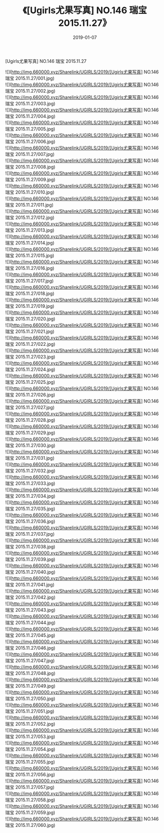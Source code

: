 ﻿---
layout: post
title:  《[Ugirls尤果写真] NO.146 瑞宝 2015.11.27》
date:   2019-01-07
img: http://img.660000.xyz/Sharelink/UGIRLS/2019/[Ugirls尤果写真] NO.146 瑞宝 2015.11.27/000.jpg
categories: [美女, 清纯, 唯美]
---

[Ugirls尤果写真] NO.146 瑞宝 2015.11.27

 ![](http://img.660000.xyz/Sharelink/UGIRLS/2019/[Ugirls尤果写真] NO.146 瑞宝 2015.11.27/001.jpg) <br>![](http://img.660000.xyz/Sharelink/UGIRLS/2019/[Ugirls尤果写真] NO.146 瑞宝 2015.11.27/002.jpg) <br>![](http://img.660000.xyz/Sharelink/UGIRLS/2019/[Ugirls尤果写真] NO.146 瑞宝 2015.11.27/003.jpg) <br>![](http://img.660000.xyz/Sharelink/UGIRLS/2019/[Ugirls尤果写真] NO.146 瑞宝 2015.11.27/004.jpg) <br>![](http://img.660000.xyz/Sharelink/UGIRLS/2019/[Ugirls尤果写真] NO.146 瑞宝 2015.11.27/005.jpg) <br>![](http://img.660000.xyz/Sharelink/UGIRLS/2019/[Ugirls尤果写真] NO.146 瑞宝 2015.11.27/006.jpg) <br>![](http://img.660000.xyz/Sharelink/UGIRLS/2019/[Ugirls尤果写真] NO.146 瑞宝 2015.11.27/007.jpg) <br>![](http://img.660000.xyz/Sharelink/UGIRLS/2019/[Ugirls尤果写真] NO.146 瑞宝 2015.11.27/008.jpg) <br>![](http://img.660000.xyz/Sharelink/UGIRLS/2019/[Ugirls尤果写真] NO.146 瑞宝 2015.11.27/009.jpg) <br>![](http://img.660000.xyz/Sharelink/UGIRLS/2019/[Ugirls尤果写真] NO.146 瑞宝 2015.11.27/010.jpg) <br>![](http://img.660000.xyz/Sharelink/UGIRLS/2019/[Ugirls尤果写真] NO.146 瑞宝 2015.11.27/011.jpg) <br>![](http://img.660000.xyz/Sharelink/UGIRLS/2019/[Ugirls尤果写真] NO.146 瑞宝 2015.11.27/012.jpg) <br>![](http://img.660000.xyz/Sharelink/UGIRLS/2019/[Ugirls尤果写真] NO.146 瑞宝 2015.11.27/013.jpg) <br>![](http://img.660000.xyz/Sharelink/UGIRLS/2019/[Ugirls尤果写真] NO.146 瑞宝 2015.11.27/014.jpg) <br>![](http://img.660000.xyz/Sharelink/UGIRLS/2019/[Ugirls尤果写真] NO.146 瑞宝 2015.11.27/015.jpg) <br>![](http://img.660000.xyz/Sharelink/UGIRLS/2019/[Ugirls尤果写真] NO.146 瑞宝 2015.11.27/016.jpg) <br>![](http://img.660000.xyz/Sharelink/UGIRLS/2019/[Ugirls尤果写真] NO.146 瑞宝 2015.11.27/017.jpg) <br>![](http://img.660000.xyz/Sharelink/UGIRLS/2019/[Ugirls尤果写真] NO.146 瑞宝 2015.11.27/018.jpg) <br>![](http://img.660000.xyz/Sharelink/UGIRLS/2019/[Ugirls尤果写真] NO.146 瑞宝 2015.11.27/019.jpg) <br>![](http://img.660000.xyz/Sharelink/UGIRLS/2019/[Ugirls尤果写真] NO.146 瑞宝 2015.11.27/020.jpg) <br>![](http://img.660000.xyz/Sharelink/UGIRLS/2019/[Ugirls尤果写真] NO.146 瑞宝 2015.11.27/021.jpg) <br>![](http://img.660000.xyz/Sharelink/UGIRLS/2019/[Ugirls尤果写真] NO.146 瑞宝 2015.11.27/022.jpg) <br>![](http://img.660000.xyz/Sharelink/UGIRLS/2019/[Ugirls尤果写真] NO.146 瑞宝 2015.11.27/023.jpg) <br>![](http://img.660000.xyz/Sharelink/UGIRLS/2019/[Ugirls尤果写真] NO.146 瑞宝 2015.11.27/024.jpg) <br>![](http://img.660000.xyz/Sharelink/UGIRLS/2019/[Ugirls尤果写真] NO.146 瑞宝 2015.11.27/025.jpg) <br>![](http://img.660000.xyz/Sharelink/UGIRLS/2019/[Ugirls尤果写真] NO.146 瑞宝 2015.11.27/026.jpg) <br>![](http://img.660000.xyz/Sharelink/UGIRLS/2019/[Ugirls尤果写真] NO.146 瑞宝 2015.11.27/027.jpg) <br>![](http://img.660000.xyz/Sharelink/UGIRLS/2019/[Ugirls尤果写真] NO.146 瑞宝 2015.11.27/028.jpg) <br>![](http://img.660000.xyz/Sharelink/UGIRLS/2019/[Ugirls尤果写真] NO.146 瑞宝 2015.11.27/029.jpg) <br>![](http://img.660000.xyz/Sharelink/UGIRLS/2019/[Ugirls尤果写真] NO.146 瑞宝 2015.11.27/030.jpg) <br>![](http://img.660000.xyz/Sharelink/UGIRLS/2019/[Ugirls尤果写真] NO.146 瑞宝 2015.11.27/031.jpg) <br>![](http://img.660000.xyz/Sharelink/UGIRLS/2019/[Ugirls尤果写真] NO.146 瑞宝 2015.11.27/032.jpg) <br>![](http://img.660000.xyz/Sharelink/UGIRLS/2019/[Ugirls尤果写真] NO.146 瑞宝 2015.11.27/033.jpg) <br>![](http://img.660000.xyz/Sharelink/UGIRLS/2019/[Ugirls尤果写真] NO.146 瑞宝 2015.11.27/034.jpg) <br>![](http://img.660000.xyz/Sharelink/UGIRLS/2019/[Ugirls尤果写真] NO.146 瑞宝 2015.11.27/035.jpg) <br>![](http://img.660000.xyz/Sharelink/UGIRLS/2019/[Ugirls尤果写真] NO.146 瑞宝 2015.11.27/036.jpg) <br>![](http://img.660000.xyz/Sharelink/UGIRLS/2019/[Ugirls尤果写真] NO.146 瑞宝 2015.11.27/037.jpg) <br>![](http://img.660000.xyz/Sharelink/UGIRLS/2019/[Ugirls尤果写真] NO.146 瑞宝 2015.11.27/038.jpg) <br>![](http://img.660000.xyz/Sharelink/UGIRLS/2019/[Ugirls尤果写真] NO.146 瑞宝 2015.11.27/039.jpg) <br>![](http://img.660000.xyz/Sharelink/UGIRLS/2019/[Ugirls尤果写真] NO.146 瑞宝 2015.11.27/040.jpg) <br>![](http://img.660000.xyz/Sharelink/UGIRLS/2019/[Ugirls尤果写真] NO.146 瑞宝 2015.11.27/041.jpg) <br>![](http://img.660000.xyz/Sharelink/UGIRLS/2019/[Ugirls尤果写真] NO.146 瑞宝 2015.11.27/042.jpg) <br>![](http://img.660000.xyz/Sharelink/UGIRLS/2019/[Ugirls尤果写真] NO.146 瑞宝 2015.11.27/043.jpg) <br>![](http://img.660000.xyz/Sharelink/UGIRLS/2019/[Ugirls尤果写真] NO.146 瑞宝 2015.11.27/044.jpg) <br>![](http://img.660000.xyz/Sharelink/UGIRLS/2019/[Ugirls尤果写真] NO.146 瑞宝 2015.11.27/045.jpg) <br>![](http://img.660000.xyz/Sharelink/UGIRLS/2019/[Ugirls尤果写真] NO.146 瑞宝 2015.11.27/046.jpg) <br>![](http://img.660000.xyz/Sharelink/UGIRLS/2019/[Ugirls尤果写真] NO.146 瑞宝 2015.11.27/047.jpg) <br>![](http://img.660000.xyz/Sharelink/UGIRLS/2019/[Ugirls尤果写真] NO.146 瑞宝 2015.11.27/048.jpg) <br>![](http://img.660000.xyz/Sharelink/UGIRLS/2019/[Ugirls尤果写真] NO.146 瑞宝 2015.11.27/049.jpg) <br>![](http://img.660000.xyz/Sharelink/UGIRLS/2019/[Ugirls尤果写真] NO.146 瑞宝 2015.11.27/050.jpg) <br>![](http://img.660000.xyz/Sharelink/UGIRLS/2019/[Ugirls尤果写真] NO.146 瑞宝 2015.11.27/051.jpg) <br>![](http://img.660000.xyz/Sharelink/UGIRLS/2019/[Ugirls尤果写真] NO.146 瑞宝 2015.11.27/052.jpg) <br>![](http://img.660000.xyz/Sharelink/UGIRLS/2019/[Ugirls尤果写真] NO.146 瑞宝 2015.11.27/053.jpg) <br>![](http://img.660000.xyz/Sharelink/UGIRLS/2019/[Ugirls尤果写真] NO.146 瑞宝 2015.11.27/054.jpg) <br>![](http://img.660000.xyz/Sharelink/UGIRLS/2019/[Ugirls尤果写真] NO.146 瑞宝 2015.11.27/055.jpg) <br>![](http://img.660000.xyz/Sharelink/UGIRLS/2019/[Ugirls尤果写真] NO.146 瑞宝 2015.11.27/056.jpg) <br>![](http://img.660000.xyz/Sharelink/UGIRLS/2019/[Ugirls尤果写真] NO.146 瑞宝 2015.11.27/057.jpg) <br>![](http://img.660000.xyz/Sharelink/UGIRLS/2019/[Ugirls尤果写真] NO.146 瑞宝 2015.11.27/058.jpg) <br>![](http://img.660000.xyz/Sharelink/UGIRLS/2019/[Ugirls尤果写真] NO.146 瑞宝 2015.11.27/059.jpg) <br>![](http://img.660000.xyz/Sharelink/UGIRLS/2019/[Ugirls尤果写真] NO.146 瑞宝 2015.11.27/060.jpg) <br>